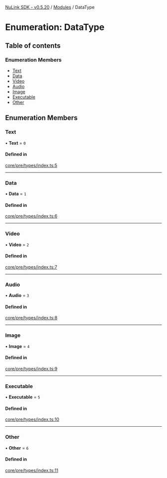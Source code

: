 [NuLink SDK - v0.5.20](../README.md) / [Modules](../modules.md) / DataType

# Enumeration: DataType

## Table of contents

### Enumeration Members

- [Text](DataType.md#text)
- [Data](DataType.md#data)
- [Video](DataType.md#video)
- [Audio](DataType.md#audio)
- [Image](DataType.md#image)
- [Executable](DataType.md#executable)
- [Other](DataType.md#other)

## Enumeration Members

### Text

• **Text** = ``0``

#### Defined in

[core/pre/types/index.ts:5](https://github.com/NuLink-network/nulink-sdk/blob/e6138bf/src/core/pre/types/index.ts#L5)

___

### Data

• **Data** = ``1``

#### Defined in

[core/pre/types/index.ts:6](https://github.com/NuLink-network/nulink-sdk/blob/e6138bf/src/core/pre/types/index.ts#L6)

___

### Video

• **Video** = ``2``

#### Defined in

[core/pre/types/index.ts:7](https://github.com/NuLink-network/nulink-sdk/blob/e6138bf/src/core/pre/types/index.ts#L7)

___

### Audio

• **Audio** = ``3``

#### Defined in

[core/pre/types/index.ts:8](https://github.com/NuLink-network/nulink-sdk/blob/e6138bf/src/core/pre/types/index.ts#L8)

___

### Image

• **Image** = ``4``

#### Defined in

[core/pre/types/index.ts:9](https://github.com/NuLink-network/nulink-sdk/blob/e6138bf/src/core/pre/types/index.ts#L9)

___

### Executable

• **Executable** = ``5``

#### Defined in

[core/pre/types/index.ts:10](https://github.com/NuLink-network/nulink-sdk/blob/e6138bf/src/core/pre/types/index.ts#L10)

___

### Other

• **Other** = ``6``

#### Defined in

[core/pre/types/index.ts:11](https://github.com/NuLink-network/nulink-sdk/blob/e6138bf/src/core/pre/types/index.ts#L11)
